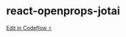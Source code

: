 # react-openprops-jotai

[Edit in Codeflow ⚡️](https://stackblitz.com/~/github.com/pjsvis/react-openprops-jotai)